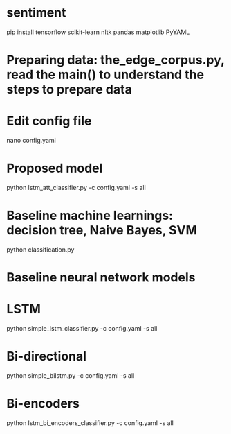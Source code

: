 # sentiment
pip install tensorflow scikit-learn nltk pandas matplotlib PyYAML

# Preparing data: the_edge_corpus.py, read the main() to understand the steps to prepare data

# Edit config file
nano config.yaml

# Proposed model
python lstm_att_classifier.py -c config.yaml -s all

# Baseline machine learnings: decision tree, Naive Bayes, SVM
python classification.py

# Baseline neural network models
# LSTM
python simple_lstm_classifier.py -c config.yaml -s all

# Bi-directional
python simple_bilstm.py -c config.yaml -s all

# Bi-encoders
python lstm_bi_encoders_classifier.py -c config.yaml -s all
